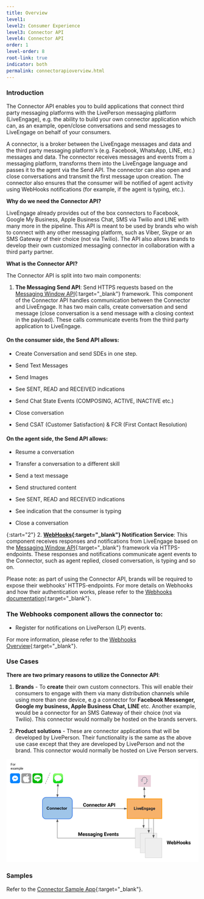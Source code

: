 ```yaml
---
title: Overview
level1:
level2: Consumer Experience
level3: Connector API
level4: Connector API
order: 1
level-order: 8
root-link: true
indicator: both
permalink: connectorapioverview.html
---
```

### Introduction

The Connector API enables you to build applications that connect third party messaging platforms with the LivePerson messaging platform (LiveEngage), e.g. the ability to build your own connector application which can, as an example, open/close conversations and send messages to LiveEngage on behalf of your consumers.

A connector, is a broker between the LiveEngage messages and data and the third party messaging platform's (e.g. Facebook, WhatsApp, LINE, etc.) messages and data. The connector receives messages and events from a messaging platform, transforms them into the LiveEngage language and passes it to the agent via the Send API. The connector can also open and close conversations and transmit the first message upon creation. The connector also ensures that the consumer will be notified of agent activity using WebHooks notifications (for example, if the agent is typing, etc.).

**Why do we need the Connector API?**

LiveEngage already provides out of the box connectors to Facebook, Google My Business, Apple Business Chat, SMS via Twilio and LINE with many more in the pipeline. This API is meant to be used by brands who wish to connect with any other messaging platform, such as Viber, Skype or an SMS Gateway of their choice (not via Twilio). The API also allows brands to develop their own customized messaging connector in collaboration with a third party partner.

**What is the Connector API?**

The Connector API is split into two main components:

1. **The Messaging Send API**: Send HTTPS requests based on the [Messaging Window API](consumer-int-overview.html){:target="_blank"} framework. This component of the Connector API handles communication between the Connector and LiveEngage. It has two main calls, create conversation and send message (close conversation is a send message with a closing context in the payload). These calls communicate events from the third party application to LiveEngage.


#### On the **consumer** side, the Send API allows:

* Create Conversation and send SDEs in one step.

* Send Text Messages

* Send Images

* See SENT, READ and RECEIVED indications

* Send Chat State Events (COMPOSING, ACTIVE, INACTIVE etc.)

* Close conversation

* Send CSAT (Customer Satisfaction) & FCR (First Contact Resolution)

#### On the **agent** side, the Send API allows:

* Resume a conversation

* Transfer a conversation to a different skill

* Send a text message

* Send structured content

* See SENT, READ and RECEIVED indications

* See indication that the consumer is typing

* Close a conversation

{:start="2"}
2. **[WebHooks](webhooks-overview.html){:target="_blank"} Notification Service**: This component receives responses and notifications from LiveEngage based on the [Messaging Window API](consumer-int-overview.html){:target="_blank"} framework via HTTPS-endpoints. These responses and notifications communicate agent events to the Connector, such as agent replied, closed conversation, is typing and so on.

Please note: as part of using the Connector API, brands will be required to expose their webhooks' HTTPS-endpoints. For more details on Webhooks and how their authentication works, please refer to the [Webhooks documentation](webhooks-overview.html){:target="_blank"}.

### The Webhooks component allows the connector to:

* Register for notifications on LivePerson (LP) events.

For more information, please refer to the [Webhooks Overview](webhooks-overview.html){:target="_blank"}.

### Use Cases

**There are two primary reasons to utilize the Connector API**:

1. **Brands** - To **create** their own custom connectors. This will enable their consumers to engage with them via many distribution channels while using more than one device, e.g a connector for **Facebook Messenger, Google my business, Apple Business Chat, LINE** etc. Another example, would be a connector for an SMS Gateway of their choice (not via Twilio). This connector would normally be hosted on the brands servers.

2. **Product solutions** - These are connector applications that will be developed by LivePerson. Their functionality is the same as the above use case except that they are developed by LivePerson and not the brand. This connector would normally be hosted on Live Person servers.

![JavascriptOverview](img/ConnectorAPI2.png)

[comment]: <> (<iframe src="//players.brightcove.net/902047215001/default_default/index.html?videoId=5348329763001" allowfullscreen webkitallowfullscreen mozallowfullscreen height="280" width="500"></iframe>)

### Samples

Refer to the [Connector Sample App](connector-sample-app.html){:target="_blank"}.
